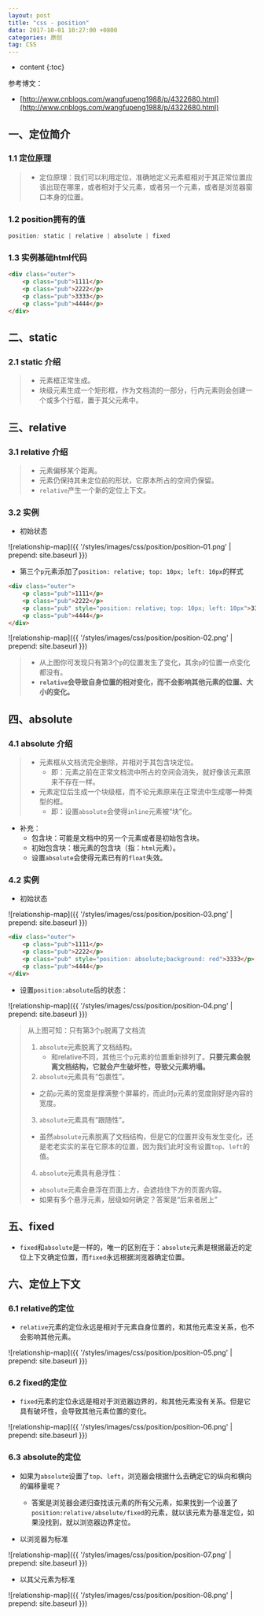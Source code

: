 ```yaml
---
layout: post
title: "css - position"
data: 2017-10-01 10:27:00 +0800
categories: 原创
tag: CSS
---
```

* content
{:toc}

参考博文：

+ [http://www.cnblogs.com/wangfupeng1988/p/4322680.html](http://www.cnblogs.com/wangfupeng1988/p/4322680.html)

<!-- more -->

## 一、定位简介

### 1.1 定位原理

> * 定位原理：我们可以利用定位，准确地定义元素框相对于其正常位置应该出现在哪里，或者相对于父元素，或者另一个元素，或者是浏览器窗口本身的位置。

### 1.2 position拥有的值

```css
position: static | relative | absolute | fixed
```

### 1.3 实例基础html代码

```html
<div class="outer">
    <p class="pub">1111</p>
    <p class="pub">2222</p>
    <p class="pub">3333</p>
    <p class="pub">4444</p>
</div>
```

## 二、static

### 2.1 static 介绍

> * 元素框正常生成。
> * 块级元素生成一个矩形框，作为文档流的一部分，行内元素则会创建一个或多个行框，置于其父元素中。


## 三、relative

### 3.1 relative 介绍

> * 元素偏移某个距离。
> * 元素仍保持其未定位前的形状，它原本所占的空间仍保留。
> * `relative`产生一个新的定位上下文。

### 3.2 实例

* 初始状态

![relationship-map]({{ '/styles/images/css/position/position-01.png' | prepend: site.baseurl }})

* 第三个`p`元素添加了`position: relative; top: 10px; left: 10px`的样式

```html
<div class="outer">
    <p class="pub">1111</p>
    <p class="pub">2222</p>
    <p class="pub" style="position: relative; top: 10px; left: 10px">3333</p>
    <p class="pub">4444</p>
</div>
```

![relationship-map]({{ '/styles/images/css/position/position-02.png' | prepend: site.baseurl }})

> * 从上图你可发现只有第3个`p`的位置发生了变化，其余`p`的位置一点变化都没有。
> * **`relative`会导致自身位置的相对变化，而不会影响其他元素的位置、大小的变化。**

## 四、absolute

### 4.1 absolute 介绍

> * 元素框从文档流完全删除，并相对于其包含块定位。
>    * 即：元素之前在正常文档流中所占的空间会消失，就好像该元素原来不存在一样。
> * 元素定位后生成一个块级框，而不论元素原来在正常流中生成哪一种类型的框。
>   * 即：设置`absolute`会使得`inline`元素被“块”化。

* 补充：
    * 包含块：可能是文档中的另一个元素或者是初始包含块。
    * 初始包含块：根元素的包含块（指：`html`元素）。
    * 设置`absolute`会使得元素已有的`float`失效。
    
### 4.2 实例

* 初始状态

![relationship-map]({{ '/styles/images/css/position/position-03.png' | prepend: site.baseurl }})

```html
<div class="outer">
    <p class="pub">1111</p>
    <p class="pub">2222</p>
    <p class="pub" style="position: absolute;background: red">3333</p>
    <p class="pub">4444</p>
</div>
```

* 设置`position:absolute`后的状态：

![relationship-map]({{ '/styles/images/css/position/position-04.png' | prepend: site.baseurl }})

> 从上图可知：只有第3个`p`脱离了文档流
> 1. `absolute`元素脱离了文档结构。
>    * 和relative不同，其他三个`p`元素的位置重新排列了。**只要元素会脱离文档结构，它就会产生破坏性，导致父元素坍塌。**
> 2. `absolute`元素具有“包裹性”。
>   * 之前`p`元素的宽度是撑满整个屏幕的，而此时`p`元素的宽度刚好是内容的宽度。
> 3. `absolute`元素具有“跟随性”。
>   * 虽然`absolute`元素脱离了文档结构，但是它的位置并没有发生变化，还是老老实实的呆在它原本的位置，因为我们此时没有设置`top`、`left`的值。
> 4. `absolute`元素具有悬浮性：
>   * `absolute`元素会悬浮在页面上方，会遮挡住下方的页面内容。
>   * 如果有多个悬浮元素，层级如何确定？答案是“后来者居上”


## 五、fixed

* `fixed`和`absolute`是一样的，唯一的区别在于：`absolute`元素是根据最近的定位上下文确定位置，而`fixed`永远根据浏览器确定位置。

## 六、定位上下文

### 6.1 relative的定位

* `relative`元素的定位永远是相对于元素自身位置的，和其他元素没关系，也不会影响其他元素。

![relationship-map]({{ '/styles/images/css/position/position-05.png' | prepend: site.baseurl }})

### 6.2 fixed的定位

* `fixed`元素的定位永远是相对于浏览器边界的，和其他元素没有关系。但是它具有破坏性，会导致其他元素位置的变化。

![relationship-map]({{ '/styles/images/css/position/position-06.png' | prepend: site.baseurl }})

### 6.3 absolute的定位

* 如果为`absolute`设置了`top`、`left`，浏览器会根据什么去确定它的纵向和横向的偏移量呢？
    * 答案是浏览器会递归查找该元素的所有父元素，如果找到一个设置了`position:relative/absolute/fixed`的元素，就以该元素为基准定位，如果没找到，就以浏览器边界定位。

* 以浏览器为标准

![relationship-map]({{ '/styles/images/css/position/position-07.png' | prepend: site.baseurl }})

* 以其父元素为标准

![relationship-map]({{ '/styles/images/css/position/position-08.png' | prepend: site.baseurl }})

